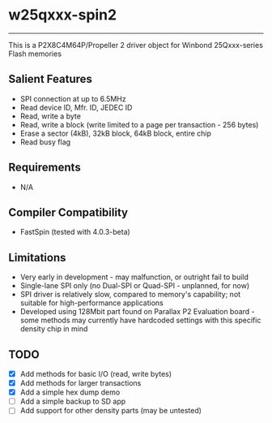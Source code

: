 # w25qxxx-spin2 
---------------

This is a P2X8C4M64P/Propeller 2 driver object for Winbond 25Qxxx-series Flash memories

## Salient Features

* SPI connection at up to 6.5MHz
* Read device ID, Mfr. ID, JEDEC ID
* Read, write a byte
* Read, write a block (write limited to a page per transaction - 256 bytes)
* Erase a sector (4kB), 32kB block, 64kB block, entire chip
* Read busy flag

## Requirements

* N/A

## Compiler Compatibility

* FastSpin (tested with 4.0.3-beta)

## Limitations

* Very early in development - may malfunction, or outright fail to build
* Single-lane SPI only (no Dual-SPI or Quad-SPI - unplanned, for now)
* SPI driver is relatively slow, compared to memory's capability; not suitable for high-performance applications
* Developed using 128Mbit part found on Parallax P2 Evaluation board - some methods may currently have hardcoded settings with this specific density chip in mind

## TODO

- [x] Add methods for basic I/O (read, write bytes)
- [x] Add methods for larger transactions
- [x] Add a simple hex dump demo
- [ ] Add a simple backup to SD app
- [ ] Add support for other density parts (may be untested)
